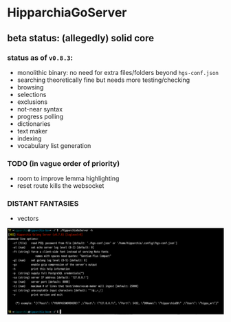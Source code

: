 # HipparchiaGoServer

## beta status: (allegedly) solid core

### status as of `v0.8.3`:

* monolithic binary: no need for extra files/folders beyond `hgs-conf.json`
* searching theoretically fine but needs more testing/checking
* browsing 
* selections 
* exclusions 
* not-near syntax
* progress polling 
* dictionaries
* text maker
* indexing
* vocabulary list generation

### TODO (in vague order of priority)

* room to improve lemma highlighting
* reset route kills the websocket

### DISTANT FANTASIES
* vectors


![options](gitimg/hgscli.png)

